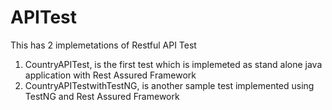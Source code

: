# APITest
This has 2 implemetations of Restful API Test
1. CountryAPITest,  is the first test which is implemeted as stand alone java application with Rest Assured Framework
2. CountryAPITestwithTestNG, is another sample test implemented using TestNG and Rest Assured Framework
